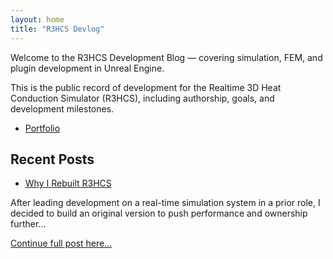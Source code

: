 ```yaml
---
layout: home
title: "R3HCS Devlog"
---
```


Welcome to the R3HCS Development Blog — covering simulation, FEM, and plugin development in Unreal Engine.

This is the public record of development for the Realtime 3D Heat Conduction Simulator (R3HCS), including authorship, goals, and development milestones.

- [Portfolio](https://caryrandazzo.github.io/portfolio/)

## Recent Posts

- [Why I Rebuilt R3HCS](/2025/08/02/why-i-rebuilt-r3hcs.html)

After leading development on a real-time simulation system in a prior role, I decided to build an original version to push performance and ownership further...

[Continue full post here...](/2025/08/02/why-i-rebuilt-r3hcs.html)